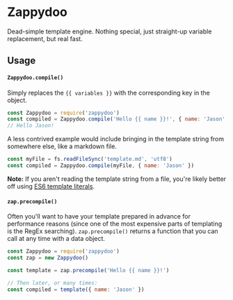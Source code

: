 # Zappydoo

Dead-simple template engine. Nothing special, just straight-up variable replacement, but real fast.

## Usage

#### `Zappydoo.compile()`

Simply replaces the `{{ variables }}` with the corresponding key in the object.

```js
const Zappydoo = require('zappydoo')
const compiled = Zappydoo.compile('Hello {{ name }}!', { name: 'Jason' })
// Hello Jason!
```

A less contrived example would include bringing in the template string from somewhere else, like a markdown file.

```js
const myFile = fs.readFileSync('template.md', 'utf8')
const compiled = Zappydoo.compile(myFile, { name: 'Jason' })
```

**Note:** If you aren't reading the template string from a file, you're likely better off using [ES6 template literals](https://developer.mozilla.org/en-US/docs/Web/JavaScript/Reference/Template_literals).

#### `zap.precompile()`

Often you'll want to have your template prepared in advance for performance reasons (since one of the most expensive parts of templating is the RegEx searching). `zap.precompile()` returns a function that you can call at any time with a data object.

```js
const Zappydoo = require('zappydoo')
const zap = new Zappydoo()

const template = zap.precompile('Hello {{ name }}!')

// Then later, or many times:
const compiled = template({ name: 'Jason' })
```

